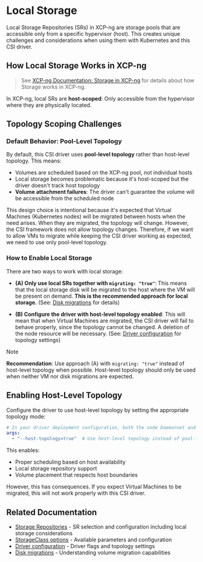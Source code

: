 # Local Storage

Local Storage Repositories (SRs) in XCP-ng are storage pools that are accessible only from a specific hypervisor (host). This creates unique challenges and considerations when using them with Kubernetes and this CSI driver.

## How Local Storage Works in XCP-ng

> See [XCP-ng Documentation: Storage in XCP-ng](https://docs.xcp-ng.org/storage/) for details about how Storage works in XCP-ng.

In XCP-ng, local SRs are **host-scoped**: Only accessible from the hypervisor where they are physically located.

## Topology Scoping Challenges

### Default Behavior: Pool-Level Topology

By default, this CSI driver uses **pool-level topology** rather than host-level topology. This means:

- Volumes are scheduled based on the XCP-ng pool, not individual hosts
- Local storage becomes problematic because it's host-scoped but the driver doesn't track host topology
- **Volume attachment failures**: The driver can't guarantee the volume will be accessible from the scheduled node

This design choice is intentional because it's expected that Virtual Machines (Kubernetes nodes) will be migrated between hosts when the need arises. When they are migrated, the topology will change. However, the CSI framework does not allow topology changes. Therefore, if we want to allow VMs to migrate while keeping the CSI driver working as expected, we need to use only pool-level topology.

### How to Enable Local Storage

There are two ways to work with local storage:
- **(A) Only use local SRs together with `migrating: "true"`**: This means that the local storage disk will be migrated to the host where the VM will be present on demand. **This is the recommended approach for local storage.** (See: [Disk migrations](disk-migrations.md) for details)

- **(B) Configure the driver with host-level topology enabled**: This will mean that when Virtual Machines are migrated, the CSI driver will fail to behave properly, since the topology cannot be changed. A deletion of the node resource will be necessary. (See: [Driver configuration](driver-configuration.md) for topology settings)


> [!NOTE]
> **Recommendation**: Use approach (A) with `migrating: "true"` instead of host-level topology when possible. Host-level topology should only be used when neither VM nor disk migrations are expected.

## Enabling Host-Level Topology



Configure the driver to use host-level topology by setting the appropriate topology mode:

```yaml
# In your driver deployment configuration, both the node Daemonset and the controller Deployment.
args:
  - "--host-topology=true"  # Use host-level topology instead of pool-level
```

This enables:
- Proper scheduling based on host availability
- Local storage repository support
- Volume placement that respects host boundaries

However, this has consequences. If you expect Virtual Machines to be migrated, this will not work properly with this CSI driver.

## Related Documentation

- [Storage Repositories](storage-repositories.md) - SR selection and configuration including local storage considerations
- [StorageClass options](storage-class.md) - Available parameters and configuration
- [Driver configuration](driver-configuration.md) - Driver flags and topology settings
- [Disk migrations](disk-migrations.md) - Understanding volume migration capabilities


